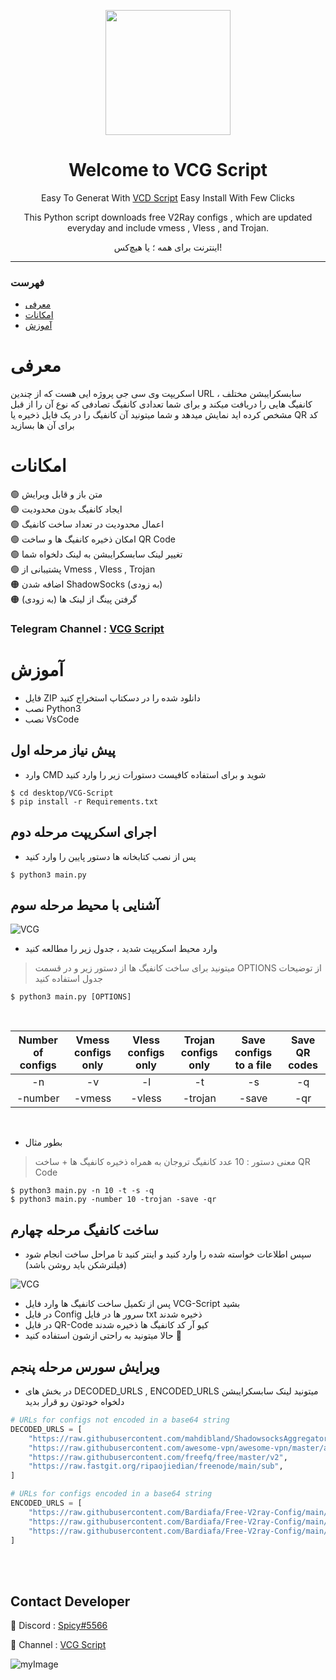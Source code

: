 <p align="center">
  <a href="https://github.com/RealCuf/V2Ray-Config-Downloader" target="_blank" rel="noopener noreferrer">
    <picture>
      <img width="200" height="200" src="https://i.ibb.co/khZMnP5/R-Copy.png">
    </picture>
  </a>
</p>

<h1 align="center"/>Welcome to VCG Script</h1>

<p align="center">
Easy To Generat With <a href="https://github.com/RealCuf/V2Ray-Config-Downloader">VCD Script</a> Easy Install With Few Clicks
</p>

<p align="center">This Python script downloads free V2Ray configs , which are updated everyday and include vmess , Vless , and Trojan.</p>
<p align="center">اینترنت برای همه ؛ یا هیچ‌کس!</p>
<hr>

### فهرست
- [معرفی](#معرفی)<br>
- [امکانات](#امکانات)<br>
- [آموزش](#آموزش) <br>
# معرفی
اسکریپت وی سی جی پروژه ایی هست که از چندین URL سابسکرایبشن مختلف ، کانفیگ هایی را دریافت میکند و برای شما تعدادی کانفیگ تصادفی که نوع آن را از قبل مشخص کرده اید نمایش میدهد و شما میتونید آن‌ کانفیگ را در یک فایل ذخیره یا QR کد برای آن‌ ها بسازید


# امکانات
:green_circle: متن باز و قابل ویرایش <br>
:green_circle: ایجاد کانفیگ بدون محدودیت <br>
:green_circle: اعمال محدودیت در تعداد ساخت کانفیگ<br>
:green_circle: امکان ذخیره کانفیگ ها و ساخت QR Code<br>
:green_circle: تغییر لینک سابسکرایبشن به لینک دلخواه شما<br>
:green_circle: پشتیبانی از Vmess , Vless , Trojan<br>
:orange_circle: اضافه شدن ShadowSocks (به زودی)<br>
:orange_circle: گرفتن پینگ از لینک ها (به زودی)<br>

### Telegram Channel : [VCG Script](https://t.me/VCGScript)

# آموزش


- فایل ZIP دانلود شده را در دسکتاپ استخراج کنید
- نصب Python3
- نصب VsCode
## پیش نیاز مرحله اول
- وارد CMD شوید و برای استفاده کافیست دستورات زیر را وارد کنید
```
$ cd desktop/VCG-Script
$ pip install -r Requirements.txt
```
## اجرای اسکریپت مرحله دوم
- پس از نصب کتابخانه ها دستور پایین را وارد کنید
```
$ python3 main.py
```
## آشنایی با محیط مرحله سوم
<a><img alt="VCG" src="https://i.ibb.co/khjHZfH/image.png"></a>
- وارد محیط اسکریپت شدید ، جدول زیر را مطالعه کنید
> میتونید برای ساخت کانفیگ ها از دستور زیر و در قسمت OPTIONS از توضیحات جدول استفاده کنید 
````
$ python3 main.py [OPTIONS]
````
<br>

|Number of configs|Vmess configs only|Vless configs only|Trojan configs only|Save configs to a file|Save QR codes|
|:---:|:---:|:---:|:---:|:---:|:---:|
|-n| -v| -l| -t| -s| -q|
|-number| -vmess| -vless| -trojan| -save| -qr|

<br>

- بطور مثال
> معنی دستور : 10 عدد کانفیگ تروجان به همراه ذخیره کانفیگ ها + ساخت QR Code 

````
$ python3 main.py -n 10 -t -s -q
$ python3 main.py -number 10 -trojan -save -qr
````
## ساخت کانفیگ مرحله چهارم
- سپس اطلاعات خواسته شده را وارد کنید و اینتر کنید تا مراحل ساخت انجام شود (فیلترشکن باید روشن باشد)

<a><img alt="VCG" src="https://i.ibb.co/H7fYhvM/image-2023-05-18-18-35-54.png"></a>
- پس از تکمیل ساخت کانفیگ ها وارد فایل VCG-Script بشید 
- در فایل Config سرور ها در فایل txt ذخیره شدند
- در فایل QR-Code کیو آر کد کانفیگ ها ذخیره شدند
- حالا میتونید به راحتی ازشون استفاده کنید 🎁

## ویرایش سورس مرحله پنجم
- در بخش های DECODED_URLS , ENCODED_URLS میتونید لینک سابسکرایبشن دلخواه خودتون رو قرار بدید
```python
# URLs for configs not encoded in a base64 string
DECODED_URLS = [
    "https://raw.githubusercontent.com/mahdibland/ShadowsocksAggregator/master/sub/sub_merge.txt",
    "https://raw.githubusercontent.com/awesome-vpn/awesome-vpn/master/all",
    "https://raw.githubusercontent.com/freefq/free/master/v2",
    "https://raw.fastgit.org/ripaojiedian/freenode/main/sub",
]

# URLs for configs encoded in a base64 string
ENCODED_URLS = [
    "https://raw.githubusercontent.com/Bardiafa/Free-V2ray-Config/main/Splitted-By-Protocol/vmess.txt",
    "https://raw.githubusercontent.com/Bardiafa/Free-V2ray-Config/main/Splitted-By-Protocol/vless.txt",
    "https://raw.githubusercontent.com/Bardiafa/Free-V2ray-Config/main/Splitted-By-Protocol/trojan.txt",
]
```
<br>
<br>

## Contact Developer

💎 Discord : [Spicy#5566](http://discordapp.com/users/767770096319201290)

💎 Channel : [VCG Script](https://t.me/VCGScript)

![myImage](https://media.giphy.com/media/XRB1uf2F9bGOA/giphy.gif)

<br>
